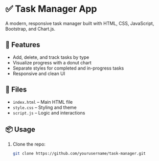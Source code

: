 
# ✅ Task Manager App

A modern, responsive task manager built with HTML, CSS, JavaScript, Bootstrap, and Chart.js.

## 🚀 Features

- Add, delete, and track tasks by type
- Visualize progress with a donut chart
- Separate styles for completed and in-progress tasks
- Responsive and clean UI

## 📂 Files

- `index.html` – Main HTML file
- `style.css` – Styling and theme
- `script.js` – Logic and interactions


## 📦 Usage

1. Clone the repo:
   ```bash
   git clone https://github.com/yourusername/task-manager.git
